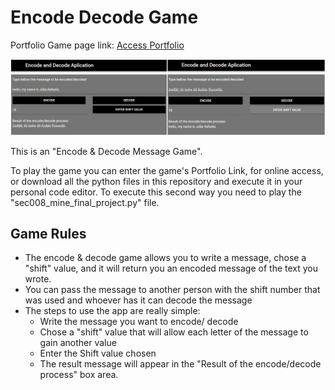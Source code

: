# Encode Decode Game

Portfolio Game page link: [Access Portfolio](https://meduardaeneves.github.io/portfolio/games/encode_decode/)

<p align="center">
  <img src="files/encode_decode_playing.png" width="1100">
</p>

This is an "Encode & Decode Message Game".

To play the game you can enter the game's Portfolio Link, for online access, or download all the python files in this repository and execute it in your personal code editor. To execute this second way you need to play the "sec008_mine_final_project.py" file.

## Game Rules
  <p>
    <ul>
      <li>The encode & decode game allows you to write a message, chose a "shift" value, and it will return you an encoded message of the text you wrote.</li>
      <li>You can pass the message to another person with the shift number that was used and whoever has it can decode the message</li>
      <li>The steps to use the app are really simple:
        <ul>
          <li>Write the message you want to encode/ decode</li>
          <li>Chose a "shift" value that will allow each letter of the message to gain another value</li>
          <li>Enter the Shift value chosen</li>
          <li>The result message will appear in the "Result of the encode/decode process" box area.</li>
        </ul>
      </li>
    </ul>
  </p>
